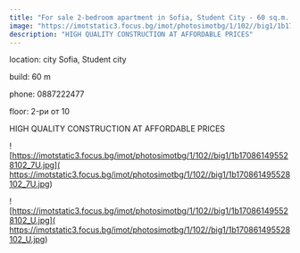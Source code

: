 ```yaml
---
title: "For sale 2-bedroom apartment in Sofia, Student City - 60 sq.m. / 92300 EUR :: imot.bg Advertisement"
image: "https://imotstatic3.focus.bg/imot/photosimotbg/1/102//big1/1b170861495528102_BU.jpg"
description: "HIGH QUALITY CONSTRUCTION AT AFFORDABLE PRICES"
---
```


location: city Sofia, Student city

build: 60 m

phone: 0887222477

floor: 2-ри от 10

HIGH QUALITY CONSTRUCTION AT AFFORDABLE PRICES


![https://imotstatic3.focus.bg/imot/photosimotbg/1/102//big1/1b170861495528102_7U.jpg]( https://imotstatic3.focus.bg/imot/photosimotbg/1/102//big1/1b170861495528102_7U.jpg)


![https://imotstatic3.focus.bg/imot/photosimotbg/1/102//big1/1b170861495528102_U.jpg]( https://imotstatic3.focus.bg/imot/photosimotbg/1/102//big1/1b170861495528102_U.jpg)


